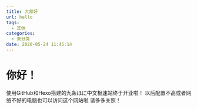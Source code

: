 ```yaml
---
title: 大家好
url: hello
tags:
  - 其他
categories:
  - 未分类
date: 2020-05-24 11:45:14
---
```

# 你好！
使用GitHub和Hexo搭建的九条ほに中文极速站终于开业啦！
以后配置不高或者网络不好的电脑也可以访问这个网站啦
请多多关照！
